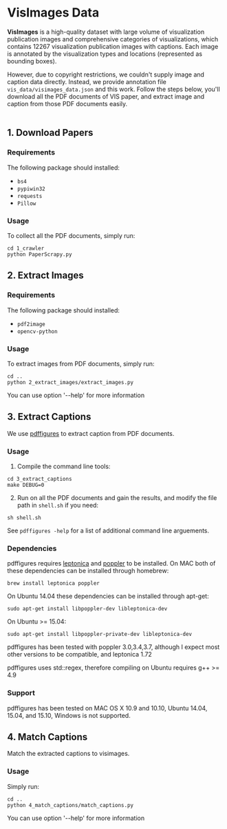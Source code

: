 # VisImages Data

<b>VisImages</b> is a high-quality dataset with large volume of visualization publication images and comprehensive categories 
of visualizations, which contains 12267 visualization publication images with captions. Each image is annotated by the 
visualization types and locations (represented as bounding boxes).<br>

However, due to copyright restrictions, we couldn't supply image and caption data directly. Instead, we provide annotation 
file `vis_data/visimages_data.json` and this work. 
Follow the steps below, you'll download all the PDF documents of VIS paper, and extract image and caption from those PDF documents easily.<br>
<br>

## 1. Download Papers
### Requirements
The following package should installed:
* `bs4`
* `pypiwin32`
* `requests`
* `Pillow`

### Usage
To collect all the PDF documents, simply run:<br>
```
cd 1_crawler
python PaperScrapy.py
```

## 2. Extract Images
### Requirements
The following package should installed:
* `pdf2image`
* `opencv-python`

### Usage
To extract images from PDF documents, simply run:<br>
```
cd ..
python 2_extract_images/extract_images.py
```
You can use option '--help' for more information
<br>

## 3. Extract Captions
We use [pdffigures](http://pdffigures.allenai.org/) to extract caption from PDF documents.

### Usage

1. Compile the command line tools:

```
cd 3_extract_captions
make DEBUG=0
```

2. Run on all the PDF documents and gain the results, and modify the file path in `shell.sh` if you need:

```
sh shell.sh
```

See ```pdffigures -help``` for a list of additional command line arguements.

### Dependencies
pdffigures requires [leptonica](http://www.leptonica.com/) and [poppler](http://poppler.freedesktop.org/) to be installed.
On MAC both of these dependencies can be installed through homebrew:

```
brew install leptonica poppler
```

On Ubuntu 14.04 these dependencies can be installed through apt-get:

```
sudo apt-get install libpoppler-dev libleptonica-dev
```

On Ubuntu >= 15.04:

```
sudo apt-get install libpoppler-private-dev libleptonica-dev
```

pdffigures has been tested with poppler 3.0,3.4,3.7, although I expect most other versions to be compatible, and leptonica 1.72

pdffigures uses std::regex, therefore compiling on Ubuntu requires g++ >= 4.9

### Support
pdffigures has been tested on MAC OS X 10.9 and 10.10, Ubuntu 14.04, 15.04, and 15.10, Windows is not supported.
<br>

## 4. Match Captions
Match the extracted captions to visimages.

### Usage
Simply run:
```
cd ..
python 4_match_captions/match_captions.py
```
You can use option '--help' for more information


